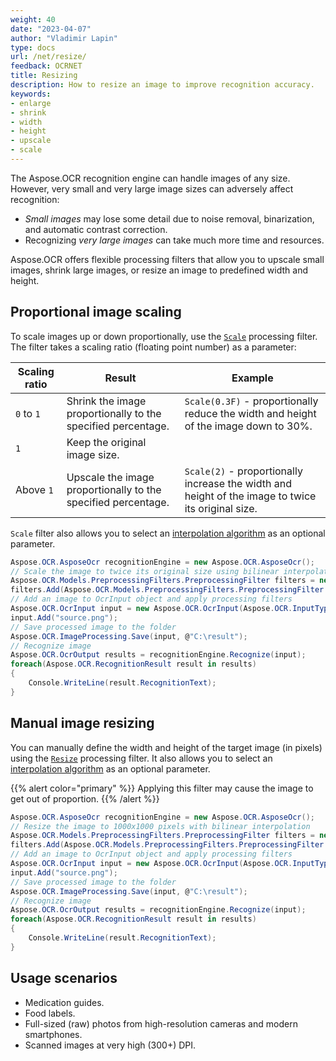 ```yaml
---
weight: 40
date: "2023-04-07"
author: "Vladimir Lapin"
type: docs
url: /net/resize/
feedback: OCRNET
title: Resizing 
description: How to resize an image to improve recognition accuracy.
keywords:
- enlarge
- shrink
- width
- height
- upscale
- scale
---
```


The Aspose.OCR recognition engine can handle images of any size. However, very small and very large image sizes can adversely affect recognition:

- _Small images_ may lose some detail due to noise removal, binarization, and automatic contrast correction.
- Recognizing _very large images_ can take much more time and resources.

Aspose.OCR offers flexible processing filters that allow you to upscale small images, shrink large images, or resize an image to predefined width and height.

## Proportional image scaling

To scale images up or down proportionally, use the [`Scale`](https://reference.aspose.com/ocr/net/aspose.ocr.models.preprocessingfilters/preprocessingfilter/scale/) processing filter. The filter takes a scaling ratio (floating point number) as a parameter:

Scaling ratio | Result | Example
------------- | ------ | -------
`0` to `1`    | Shrink the image proportionally to the specified percentage. | `Scale(0.3F)` - proportionally reduce the width and height of the image down to 30%.
`1`           | Keep the original image size. | 
Above `1`     | Upscale the image proportionally to the specified percentage. | `Scale(2)` - proportionally increase the width and height of the image to twice its original size.

`Scale` filter also allows you to select an [interpolation algorithm](https://reference.aspose.com/ocr/net/aspose.ocr.filters/interpolationfiltertype/) as an optional parameter.

```csharp
Aspose.OCR.AsposeOcr recognitionEngine = new Aspose.OCR.AsposeOcr();
// Scale the image to twice its original size using bilinear interpolation
Aspose.OCR.Models.PreprocessingFilters.PreprocessingFilter filters = new Aspose.OCR.Models.PreprocessingFilters.PreprocessingFilter();
filters.Add(Aspose.OCR.Models.PreprocessingFilters.PreprocessingFilter.Scale(2, Aspose.OCR.Filters.InterpolationFilterType.Triangle));
// Add an image to OcrInput object and apply processing filters
Aspose.OCR.OcrInput input = new Aspose.OCR.OcrInput(Aspose.OCR.InputType.SingleImage, filters);
input.Add("source.png");
// Save processed image to the folder
Aspose.OCR.ImageProcessing.Save(input, @"C:\result");
// Recognize image
Aspose.OCR.OcrOutput results = recognitionEngine.Recognize(input);
foreach(Aspose.OCR.RecognitionResult result in results)
{
	Console.WriteLine(result.RecognitionText);
}
```

## Manual image resizing

You can manually define the width and height of the target image (in pixels) using the [`Resize`](https://reference.aspose.com/ocr/net/aspose.ocr.models.preprocessingfilters/preprocessingfilter/resize/) processing filter. It also allows you to select an [interpolation algorithm](https://reference.aspose.com/ocr/net/aspose.ocr.filters/interpolationfiltertype/) as an optional parameter.

{{% alert color="primary" %}}
Applying this filter may cause the image to get out of proportion.
{{% /alert %}}

```csharp
Aspose.OCR.AsposeOcr recognitionEngine = new Aspose.OCR.AsposeOcr();
// Resize the image to 1000x1000 pixels with bilinear interpolation
Aspose.OCR.Models.PreprocessingFilters.PreprocessingFilter filters = new Aspose.OCR.Models.PreprocessingFilters.PreprocessingFilter();
filters.Add(Aspose.OCR.Models.PreprocessingFilters.PreprocessingFilter.Resize(1000, 1000, Aspose.OCR.Filters.InterpolationFilterType.Triangle));
// Add an image to OcrInput object and apply processing filters
Aspose.OCR.OcrInput input = new Aspose.OCR.OcrInput(Aspose.OCR.InputType.SingleImage, filters);
input.Add("source.png");
// Save processed image to the folder
Aspose.OCR.ImageProcessing.Save(input, @"C:\result");
// Recognize image
Aspose.OCR.OcrOutput results = recognitionEngine.Recognize(input);
foreach(Aspose.OCR.RecognitionResult result in results)
{
	Console.WriteLine(result.RecognitionText);
}
```

## Usage scenarios 

- Medication guides.
- Food labels.
- Full-sized (raw) photos from high-resolution cameras and modern smartphones.
- Scanned images at very high (300+) DPI.
